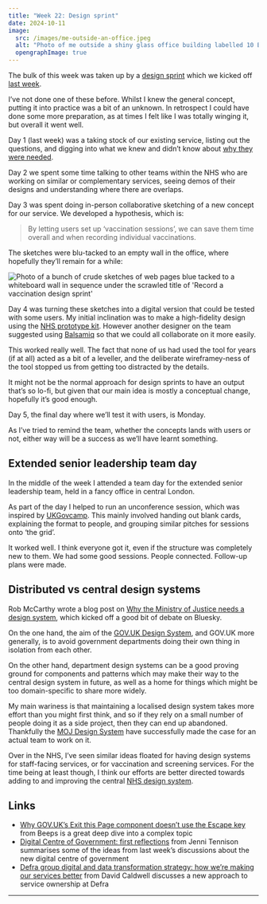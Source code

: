 ```yaml
---
title: "Week 22: Design sprint"
date: 2024-10-11
image:
  src: /images/me-outside-an-office.jpeg
  alt: "Photo of me outside a shiny glass office building labelled 10 Bressenden Place"
  opengraphImage: true
---
```


The bulk of this week was taken up by a [design sprint](https://www.thesprintbook.com/the-design-sprint) which we kicked off [last week](/posts/week-21-progressive-enhancement/).

I’ve not done one of these before. Whilst I knew the general concept, putting it into practice was a bit of an unknown. In retrospect I could have done some more preparation, as at times I felt like I was totally winging it, but overall it went well.

Day 1 (last week) was a taking stock of our existing service, listing out the questions, and digging into what we knew and didn’t know about [why they were needed](https://service-manual.nhs.uk/content/how-to-write-good-questions-for-forms/make-sure-you-need-each-question).

Day 2 we spent some time talking to other teams within the NHS who are working on similar or complementary services, seeing demos of their designs and understanding where there are overlaps.

Day 3 was spent doing in-person collaborative sketching of a new concept for our service. We developed a hypothesis, which is:

> By letting users set up ‘vaccination sessions’, we can save them time overall and when recording individual vaccinations.

The sketches were blu-tacked to an empty wall in the office, where hopefully they’ll remain for a while:

![Photo of a bunch of crude sketches of web pages blue tacked to a whiteboard wall in sequence under the scrawled title of 'Record a vaccination design sprint'](/images/design-sprint-sketches.jpeg)

Day 4 was turning these sketches into a digital version that could be tested with some users. My initial inclination was to make a high-fidelity design using the [NHS prototype kit](https://nhsuk-prototype-kit.azurewebsites.net/docs). However another designer on the team suggested using [Balsamiq](https://balsamiq.cloud) so that we could all collaborate on it more easily.

This worked really well. The fact that none of us had used the tool for years (if at all) acted as a bit of a leveller, and the deliberate wireframey-ness of the tool stopped us from getting too distracted by the details.

It might not be the normal approach for design sprints to have an output that’s so lo-fi, but given that our main idea is mostly a conceptual change, hopefully it’s good enough.

Day 5, the final day where we’ll test it with users, is Monday.

As I’ve tried to remind the team, whether the concepts lands with users or not, either way will be a success as we’ll have learnt something.

## Extended senior leadership team day

In the middle of the week I attended a team day for the extended senior leadership team, held in a fancy office in central London.

As part of the day I helped to run an unconference session, which was inspired by [UKGovcamp](https://www.ukgovcamp.com). This mainly involved handing out blank cards, explaining the format to people, and grouping similar pitches for sessions onto ‘the grid’.

It worked well. I think everyone got it, even if the structure was completely new to them. We had some good sessions. People connected. Follow-up plans were made.

## Distributed vs central design systems

Rob McCarthy wrote a blog post on [Why the Ministry of Justice needs a design system](https://medium.com/share-reuse/why-do-we-need-a-design-system-dd15ca8b2361), which kicked off a good bit of debate on Bluesky.

On the one hand, the aim of the [GOV.UK Design System](https://design-system.service.gov.uk), and GOV.UK more generally, is to avoid government departments doing their own thing in isolation from each other.

On the other hand, department design systems can be a good proving ground for components and patterns which may make their way to the central design system in future, as well as a home for things which might be too domain-specific to share more widely.

My main wariness is that maintaining a localised design system takes more effort than you might first think, and so if they rely on a small number of people doing it as a side project, then they can end up abandoned. Thankfully the [MOJ Design System](https://design-patterns.service.justice.gov.uk) have successfully made the case for an actual team to work on it.

Over in the NHS, I’ve seen similar ideas floated for having design systems for staff-facing services, or for vaccination and screening services. For the time being at least though, I think our efforts are better directed towards adding to and improving the central [NHS design system](https://service-manual.nhs.uk/design-system).

## Links

* [Why GOV.UK’s Exit this Page component doesn’t use the Escape key](https://beeps.website/blog/2024-10-09-why-govuk-exit-this-page-doesnt-use-escape/) from Beeps is a great deep dive into a complex topic
* [Digital Centre of Government: first reflections](https://connectedbydata.org/blog/2024/10/07/dcd-first-reflections) from Jenni Tennison summarises some of the ideas from last week’s discussions about the new digital centre of government
* [Defra group digital and data transformation strategy: how we’re making our services better](https://defradigital.blog.gov.uk/2024/10/08/defra-group-digital-and-data-transformation-strategy-how-were-making-our-services-better/) from David Caldwell discusses a new approach to service ownership at Defra

---

